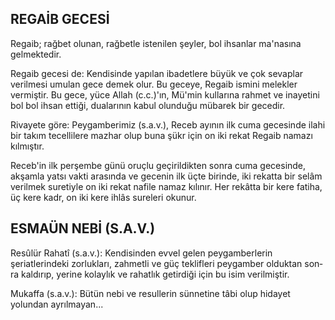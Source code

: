 ## REGAİB GECESİ

Regaib; rağbet olunan, rağbetle istenilen şey­ler, bol ihsanlar ma'nasına gelmektedir.

Regaib gecesi de: Kendisinde yapılan ibadet­lere büyük ve çok sevaplar verilmesi umulan ge­ce demek olur. Bu geceye, Regaib ismini melek­ler vermiştir. Bu gece, yüce Allah (c.c.)'ın, Mü'min kullarına rahmet ve inayetini bol bol ihsan ettiği, dualarının kabul olunduğu mübarek bir gecedir.

Rivayete göre: Peygamberimiz (s.a.v.), Receb ayının ilk cuma gecesinde ilahi bir takım tecel­lilere mazhar olup buna şükr için on iki rekat Regaib namazı kılmıştır.

Receb'in ilk perşembe günü oruçlu geçiril­dikten sonra cuma gecesinde, akşamla yatsı vakti arasında ve gecenin ilk üçte birinde, iki rekat­ta bir selâm verilmek suretiyle on iki rekat nafi­le namaz kılınır. Her rekâtta bir kere fatiha, üç kere kadr, on iki kere ihlâs sureleri okunur.

## ESMAÜN NEBİ (S.A.V.)

Resûlür Rahatî (s.a.v.): Kendisinden evvel ge­len peygamberlerin şeriatlerindeki zorlukları, zah­metli ve güç teklifleri peygamber olduktan son­ra kaldırıp, yerine kolaylık ve rahatlık getirdiği için bu isim verilmiştir.

Mukaffa (s.a.v.): Bütün nebi ve resullerin sünnetine tâbi olup hidayet yolundan ayrılmayan...
